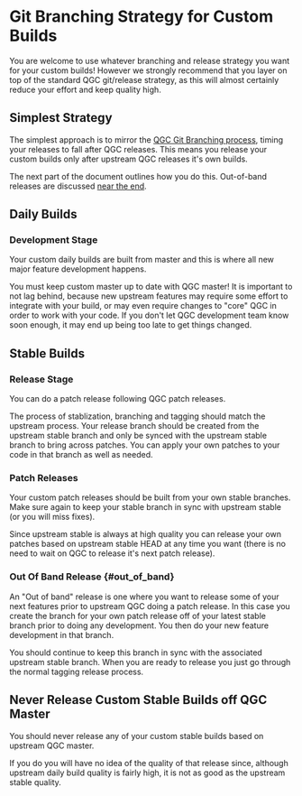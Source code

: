# Git Branching Strategy for Custom Builds

You are welcome to use whatever branching and release strategy you want for your custom builds!
However we strongly recommend that you layer on top of the standard QGC git/release strategy, as this will almost certainly reduce your effort and keep quality high.

## Simplest Strategy

The simplest approach is to mirror the [QGC Git Branching process](GitBranching.md), timing your releases to fall after QGC releases.
This means you release your custom builds only after upstream QGC releases it's own builds.

The next part of the document outlines how you do this.
Out-of-band releases are discussed [near the end](#out_of_band).

## Daily Builds

### Development Stage

Your custom daily builds are built from master and this is where all new major feature development happens.

You must keep custom master up to date with QGC master!
It is important to not lag behind, because new upstream features may require some effort to integrate with your build, or may even require changes to "core" QGC in order to work with your code. 
If you don't let QGC development team know soon enough, it may end up being too late to get things changed.


## Stable Builds

### Release Stage

You can do a patch release following QGC patch releases. 

The process of stablization, branching and tagging should match the upstream process.
Your release branch should be created from the upstream stable branch and only be synced with the upstream stable branch to bring across patches.
You can apply your own patches to your code in that branch as well as needed.

### Patch Releases

Your custom patch releases should be built from your own stable branches.
Make sure again to keep your stable branch in sync with upstream stable (or you will miss fixes).

Since upstream stable is always at high quality you can release your own patches based on upstream stable HEAD at any time you want (there is no need to wait on QGC to release it's next patch release).

### Out Of Band Release {#out_of_band}

An "Out of band" release is one where you want to release some of your next features prior to upstream QGC doing a patch release.
In this case you create the branch for your own patch release off of your latest stable branch prior to doing any development.
You then do your new feature development in that branch.

You should continue to keep this branch in sync with the associated upstream stable branch.
When you are ready to release you just go through the normal tagging release process.

## Never Release Custom Stable Builds off QGC Master

You should never release any of your custom stable builds based on upstream QGC master.

If you do you will have no idea of the quality of that release since, although upstream daily build quality is fairly high, it is not as good as the upstream stable quality.
